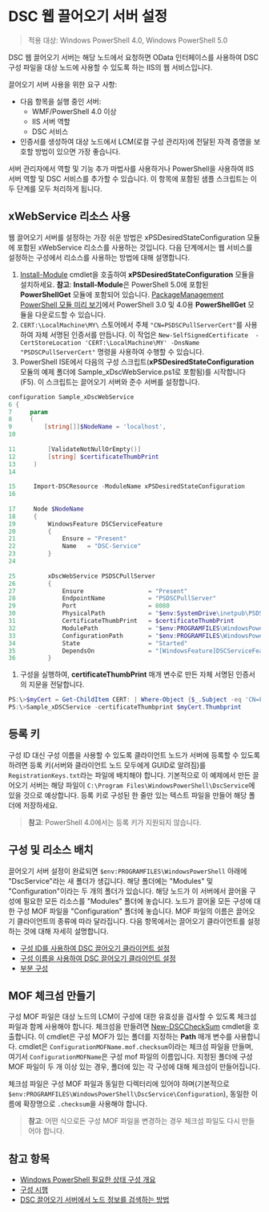 # DSC 웹 끌어오기 서버 설정

> 적용 대상: Windows PowerShell 4.0, Windows PowerShell 5.0

DSC 웹 끌어오기 서버는 해당 노드에서 요청하면 OData 인터페이스를 사용하여 DSC 구성 파일을 대상 노드에 사용할 수 있도록 하는 IIS의 웹 서비스입니다.

끌어오기 서버 사용을 위한 요구 사항:

* 다음 항목을 실행 중인 서버:
  - WMF/PowerShell 4.0 이상
  - IIS 서버 역할
  - DSC 서비스
* 인증서를 생성하여 대상 노드에서 LCM(로컬 구성 관리자)에 전달된 자격 증명을 보호할 방법이 있으면 가장 좋습니다.

서버 관리자에서 역할 및 기능 추가 마법사를 사용하거나 PowerShell을 사용하여 IIS 서버 역할 및 DSC 서비스를 추가할 수 있습니다. 이 항목에 포함된 샘플 스크립트는 이 두 단계를 모두 처리하게 됩니다.

## xWebService 리소스 사용
웹 끌어오기 서버를 설정하는 가장 쉬운 방법은 xPSDesiredStateConfiguration 모듈에 포함된 xWebService 리소스를 사용하는 것입니다. 다음 단계에서는 웹 서비스를 설정하는 구성에서 리소스를 사용하는 방법에 대해 설명합니다.

1. [Install-Module](https://technet.microsoft.com/en-us/library/dn807162.aspx) cmdlet을 호출하여 **xPSDesiredStateConfiguration** 모듈을 설치하세요. **참고**: **Install-Module**은 PowerShell 5.0에 포함된 **PowerShellGet** 모듈에 포함되어 있습니다. [PackageManagement PowerShell 모듈 미리 보기](https://www.microsoft.com/en-us/download/details.aspx?id=49186)에서 PowerShell 3.0 및 4.0용 **PowerShellGet** 모듈을 다운로드할 수 있습니다. 
1. `CERT:\LocalMachine\MY\` 스토어에서 주체 `"CN=PSDSCPullServerCert"`를 사용하여 자체 서명된 인증서를 만듭니다. 이 작업은 `New-SelfSignedCertificate  -CertStoreLocation 'CERT:\LocalMachine\MY' -DnsName "PSDSCPullServerCert"` 명령을 사용하여 수행할 수 있습니다.
1. PowerShell ISE에서 다음의 구성 스크립트(**xPSDesiredStateConfiguration** 모듈의 예제 폴더에 Sample_xDscWebService.ps1로 포함됨)를 시작합니다(F5). 이 스크립트는 끌어오기 서버와 준수 서버를 설정합니다.
  
```powershell
configuration Sample_xDscWebService 
6 { 
7     param  
8     ( 
9         [string[]]$NodeName = 'localhost', 
10 
 
11         [ValidateNotNullOrEmpty()] 
12         [string] $certificateThumbPrint 
13     ) 
14 
 
15     Import-DSCResource -ModuleName xPSDesiredStateConfiguration 
16 
 
17     Node $NodeName 
18     { 
19         WindowsFeature DSCServiceFeature 
20         { 
21             Ensure = "Present" 
22             Name   = "DSC-Service"             
23         } 
24 
 
25         xDscWebService PSDSCPullServer 
26         { 
27             Ensure                  = "Present" 
28             EndpointName            = "PSDSCPullServer" 
29             Port                    = 8080 
30             PhysicalPath            = "$env:SystemDrive\inetpub\PSDSCPullServer" 
31             CertificateThumbPrint   = $certificateThumbPrint          
32             ModulePath              = "$env:PROGRAMFILES\WindowsPowerShell\DscService\Modules" 
33             ConfigurationPath       = "$env:PROGRAMFILES\WindowsPowerShell\DscService\Configuration"             
34             State                   = "Started" 
35             DependsOn               = "[WindowsFeature]DSCServiceFeature"                         
36         } 
```

1. 구성을 실행하여, **certificateThumbPrint** 매개 변수로 만든 자체 서명된 인증서의 지문을 전달합니다.

```powershell
PS:\>$myCert = Get-ChildItem CERT: | Where-Object {$_.Subject -eq 'CN=PSDSCPullServerCert'}
PS:\>Sample_xDSCService -certificateThumbprint $myCert.Thumbprint 
```

## 등록 키
구성 ID 대신 구성 이름을 사용할 수 있도록 클라이언트 노드가 서버에 등록할 수 있도록 하려면 등록 키(서버와 클라이언트 노드 모두에게 GUID로 알려짐)를 `RegistrationKeys.txt`라는 파일에 배치해야 합니다. 기본적으로 이 예제에서 만든 끌어오기 서버는 해당 파일이 `C:\Program Files\WindowsPowerShell\DscService`에 있을 것으로 예상합니다. 등록 키로 구성된 한 줄만 있는 텍스트 파일을 만들어 해당 폴더에 저장하세요.
> **참고**: PowerShell 4.0에서는 등록 키가 지원되지 않습니다. 

## 구성 및 리소스 배치
끌어오기 서버 설정이 완료되면 `$env:PROGRAMFILES\WindowsPowerShell` 아래에 "DscService"라는 새 폴더가 생깁니다. 해당 폴더에는 "Modules" 및 "Configuration"이라는 두 개의 폴더가 있습니다. 해당 노드가 이 서버에서 끌어올 구성에 필요한 모든 리소스를 "Modules" 폴더에 놓습니다. 노드가 끌어올 모든 구성에 대한 구성 MOF 파일을 "Configuration" 폴더에 놓습니다. MOF 파일의 이름은 끌어오기 클라이언트의 종류에 따라 달라집니다. 다음 항목에서는 끌어오기 클라이언트를 설정하는 것에 대해 자세히 설명합니다.

* [구성 ID를 사용하여 DSC 끌어오기 클라이언트 설정](pullClientConfigID.md)
* [구성 이름을 사용하여 DSC 끌어오기 클라이언트 설정](pullClientConfigNames.md)
* [부분 구성](partialConfigs.md)

## MOF 체크섬 만들기
구성 MOF 파일은 대상 노드의 LCM이 구성에 대한 유효성을 검사할 수 있도록 체크섬 파일과 함께 사용해야 합니다. 체크섬을 만들려면 [New-DSCCheckSum](https://technet.microsoft.com/en-us/library/dn521622.aspx) cmdlet을 호출합니다. 이 cmdlet은 구성 MOF가 있는 폴더를 지정하는 **Path** 매개 변수를 사용합니다. cmdlet은 `ConfigurationMOFName.mof.checksum`이라는 체크섬 파일을 만들며, 여기서 `ConfigurationMOFName`은 구성 mof 파일의 이름입니다. 지정된 폴더에 구성 MOF 파일이 두 개 이상 있는 경우, 폴더에 있는 각 구성에 대해 체크섬이 만들어집니다.

체크섬 파일은 구성 MOF 파일과 동일한 디렉터리에 있어야 하며(기본적으로 `$env:PROGRAMFILES\WindowsPowerShell\DscService\Configuration`), 동일한 이름에 확장명으로 `.checksum`을 사용해야 합니다.

>**참고**: 어떤 식으로든 구성 MOF 파일을 변경하는 경우 체크섬 파일도 다시 만들어야 합니다.

## 참고 항목
* [Windows PowerShell 필요한 상태 구성 개요](overview.md)
* [구성 시행](enactingConfigurations.md)
* [DSC 끌어오기 서버에서 노드 정보를 검색하는 방법](retrieveNodeInfo.md)
<!--HONumber=Feb16_HO4-->
